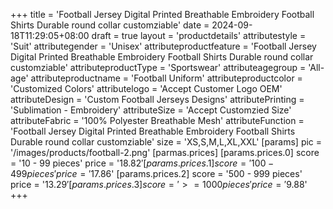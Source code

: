 +++
title = 'Football Jersey Digital Printed Breathable Embroidery Football Shirts Durable round collar customziable'
date = 2024-09-18T11:29:05+08:00
draft = true
layout = 'productdetails'
attributestyle = 'Suit'
attributegender = 'Unisex'
attributeproductfeature = 'Football Jersey Digital Printed Breathable Embroidery Football Shirts Durable round collar customziable'
attributeproductType = 'Sportswear'
attributeagegroup = 'All-age'
attributeproductname = 'Football Uniform'
attributeproductcolor = 'Customized Colors'
attributelogo = 'Accept Customer Logo OEM'
attributeDesign = 'Custom Football Jerseys Designs'
attributePrinting = 'Sublimation - Embroidery'
attributeSize = 'Accept Customzied Size'
attributeFabric = '100% Polyester Breathable Mesh'
attributeFunction = 'Football Jersey Digital Printed Breathable Embroidery Football Shirts Durable round collar customziable'
size = 'XS,S,M,L,XL,XXL'
[params]
  pic = '/images/products/football-2.png'
  [parmas.prices]
    [params.prices.0]
      score = '10 - 99 pieces'
      price = '$18.82'
   [params.prices.1]
      score = '100 - 499 pieces'
      price = '$17.86'
   [params.prices.2]
      score = '500 - 999 pieces'
      price = '$13.29'
   [params.prices.3]
      score = '>= 1000 pieces'
      price = '$9.88'
+++
